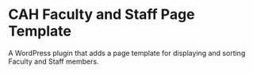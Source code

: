 # CAH Faculty and Staff Page Template

A WordPress plugin that adds a page template for displaying and sorting Faculty and Staff members.